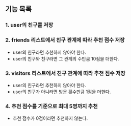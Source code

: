## 기능 목록
### 1. user의 친구를 저장

### 2. friends 리스트에서 친구 관계에 따라 추천 점수 저장
+ user의 친구라면 추천하지 않아야 한다.
+ user의 친구와 친구라면 그 관계의 수만큼 10점을 더한다.

### 3. visitors 리스트에서 친구 관계에 따라 추천 점수 저장
+ user의 친구라면 추천하지 않아야 한다.
+ user의 친구가 아니라면 방문 횟수만큼 1점을 더한다.

### 4. 추천 점수를 기준으로 최대 5명까지 추천
+ 추천 점수가 0점이라면 추천하지 않는다.
